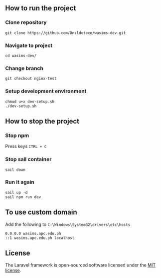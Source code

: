 ## How to run the project

### Clone repository
```
git clone https://github.com/Dnzldotexe/wasims-dev.git
```

### Navigate to project
```
cd wasims-dev/
```

### Change branch
```
git checkout nginx-test
```

### Setup development environment
```
chmod u+x dev-setup.sh
./dev-setup.sh
```

## How to stop the project

### Stop npm
Press keys `CTRL + C`

### Stop sail container
```
sail down
```

### Run it again
```
sail up -d
sail npm run dev
```


## To use custom domain
Add the following to `C:\Windows\System32\drivers\etc\hosts`
```
0.0.0.0 wasims.apc.edu.ph
::1 wasims.apc.edu.ph localhost
```

## License

The Laravel framework is open-sourced software licensed under the [MIT license](https://opensource.org/licenses/MIT).
